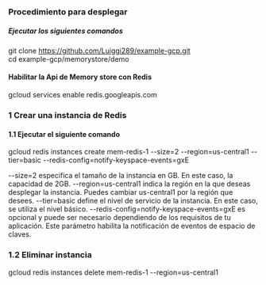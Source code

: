 ### Procedimiento para desplegar 

##### Ejecutar los siguientes comandos 

git clone https://github.com/Luiggi289/example-gcp.git  
cd example-gcp/memorystore/demo

#### Habilitar la Api de Memory store con Redis

gcloud services enable redis.googleapis.com


### 1 Crear una instancia de Redis 

#### 1.1 Ejecutar el siguiente comando 


gcloud redis instances create mem-redis-1 --size=2 --region=us-central1 --tier=basic --redis-config=notify-keyspace-events=gxE


--size=2 especifica el tamaño de la instancia en GB. En este caso, la capacidad de 2GB.
--region=us-central1 indica la región en la que deseas desplegar la instancia. Puedes cambiar us-central1 por la región que desees.
--tier=basic define el nivel de servicio de la instancia. En este caso, se utiliza el nivel básico.
--redis-config=notify-keyspace-events=gxE es opcional y puede ser necesario dependiendo de los requisitos de tu aplicación. Este parámetro habilita la notificación de eventos de espacio de claves.

### 1.2 Eliminar instancia
gcloud redis instances delete mem-redis-1 --region=us-central1